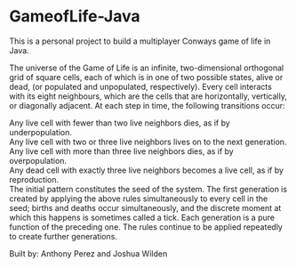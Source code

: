 # GameofLife-Java
This is a personal project to build a multiplayer Conways game of life in Java.

The universe of the Game of Life is an infinite, two-dimensional orthogonal grid of square cells, each of which is in one of 
two possible states, alive or dead, (or populated and unpopulated, respectively). Every cell interacts with its eight neighbours, which are the cells that are horizontally, vertically, or diagonally adjacent. At each step in time, the following transitions occur:

Any live cell with fewer than two live neighbors dies, as if by underpopulation.<br>
Any live cell with two or three live neighbors lives on to the next generation.<br>
Any live cell with more than three live neighbors dies, as if by overpopulation.<br>
Any dead cell with exactly three live neighbors becomes a live cell, as if by reproduction.<br>
The initial pattern constitutes the seed of the system. The first generation is created by applying the above rules simultaneously to every cell in the seed; births and deaths occur simultaneously, and the discrete moment at which this happens is sometimes called a tick.
Each generation is a pure function of the preceding one. The rules continue to be applied repeatedly to create further generations.

Built by:
Anthony Perez and Joshua Wilden

